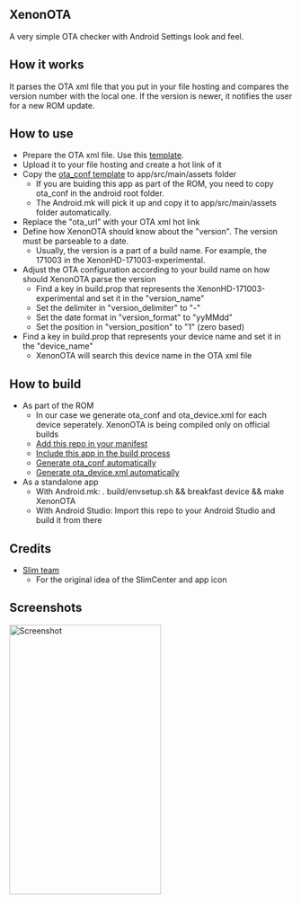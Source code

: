 XenonOTA
-------
A very simple OTA checker with Android Settings look and feel.

How it works
------------
It parses the OTA xml file that you put in your file hosting and compares the version number with the local one.
If the version is newer, it notifies the user for a new ROM update.

How to use
----------
* Prepare the OTA xml file. Use this [template](https://raw.githubusercontent.com/TeamHorizon/android_packages_apps_XenonOTA/o/examples/ota_device.xml).
* Upload it to your file hosting and create a hot link of it
* Copy the [ota_conf template](https://raw.githubusercontent.com/TeamHorizon/android_packages_apps_XenonOTA/o/examples/ota_conf) to app/src/main/assets folder
  * If you are buiding this app as part of the ROM, you need to copy ota_conf in the android root folder.
  * The Android.mk will pick it up and copy it to app/src/main/assets folder automatically.
* Replace the "ota_url" with your OTA xml hot link
* Define how XenonOTA should know about the "version". The version must be parseable to a date.
  * Usually, the version is a part of a build name. For example, the 171003 in the XenonHD-171003-experimental.
* Adjust the OTA configuration according to your build name on how should XenonOTA parse the version
  * Find a key in build.prop that represents the XenonHD-171003-experimental and set it in the "version_name"
  * Set the delimiter in "version_delimiter" to "-"
  * Set the date format in "version_format" to "yyMMdd"
  * Set the position in "version_position" to "1" (zero based)
* Find a key in build.prop that represents your device name and set it in the "device_name"
  * XenonOTA will search this device name in the OTA xml file

How to build
------------
* As part of the ROM
  * In our case we generate ota_conf and ota_device.xml for each device seperately. XenonOTA is being compiled only on official builds
  * [Add this repo in your manifest](https://github.com/TeamHorizon/platform_manifest/commit/19022375e09bf21df06d91f99adadedbf93a4c1e#diff-ed2d373425288c8aef4d5b5a9603e43aR8)
  * [Include this app in the build process](https://github.com/TeamHorizon/vendor_xenonhd/blob/o/config/ota.mk#L16-L18)
  * [Generate ota_conf automatically](https://raw.githubusercontent.com/TeamHorizon/vendor_xenonhd/o/config/ota.mk)
  * [Generate ota_device.xml automatically](https://raw.githubusercontent.com/TeamHorizon/vendor_xenonhd/19f5d60fa2945f375a961d829aefaaa314825886/build/tools/ota)
* As a standalone app
  * With Android.mk: . build/envsetup.sh && breakfast device && make XenonOTA
  * With Android Studio: Import this repo to your Android Studio and build it from there
  
Credits
-------
* [Slim team](http://slimroms.net/)
  * For the original idea of the SlimCenter and app icon

Screenshots
-----------
<img alt="Screenshot"
   width="270" height="480" 
   src="https://raw.githubusercontent.com/TeamHorizon/android_packages_apps_XenonOTA/o/examples/screenshot.png" />

